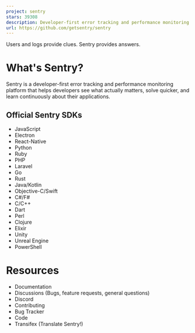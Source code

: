 ```yaml
---
project: sentry
stars: 39308
description: Developer-first error tracking and performance monitoring
url: https://github.com/getsentry/sentry
---
```


Users and logs provide clues. Sentry provides answers.

What's Sentry?
==============

Sentry is a developer-first error tracking and performance monitoring platform that helps developers see what actually matters, solve quicker, and learn continuously about their applications.

Official Sentry SDKs
--------------------

-   JavaScript
-   Electron
-   React-Native
-   Python
-   Ruby
-   PHP
-   Laravel
-   Go
-   Rust
-   Java/Kotlin
-   Objective-C/Swift
-   C#/F#
-   C/C++
-   Dart
-   Perl
-   Clojure
-   Elixir
-   Unity
-   Unreal Engine
-   PowerShell

Resources
=========

-   Documentation
-   Discussions (Bugs, feature requests, general questions)
-   Discord
-   Contributing
-   Bug Tracker
-   Code
-   Transifex (Translate Sentry!)
